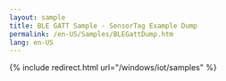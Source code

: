```yaml
---
layout: sample
title: BLE GATT Sample - SensorTag Example Dump
permalink: /en-US/Samples/BLEGattDump.htm
lang: en-US
---
```

{% include redirect.html url="/windows/iot/samples" %}
